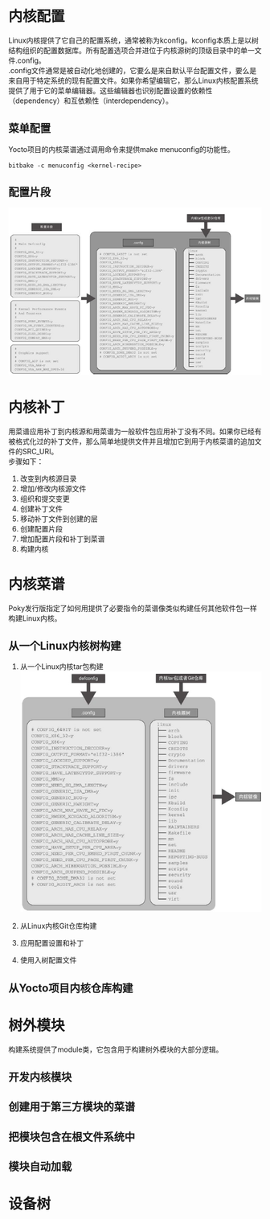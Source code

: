 # 内核配置
Linux内核提供了它自己的配置系统，通常被称为kconfig。kconfig本质上是以树结构组织的配置数据库。所有配置选项合并进位于内核源树的顶级目录中的单一文件.config。   
.config文件通常是被自动化地创建的，它要么是来自默认平台配置文件，要么是来自用于特定系统的现有配置文件。如果你希望编辑它，那么Linux内核配置系统提供了用于它的菜单编辑器。这些编辑器也识别配置设置的依赖性（dependency）和互依赖性（interdependency）。   

## 菜单配置
Yocto项目的内核菜谱通过调用命令来提供make menuconfig的功能性。   
```
bitbake -c menuconfig <kernel-recipe>
```

## 配置片段
![配置片段](./p-09-配置片段.jpg)

# 内核补丁
用菜谱应用补丁到内核源和用菜谱为一般软件包应用补丁没有不同。如果你已经有被格式化过的补丁文件，那么简单地提供文件并且增加它到用于内核菜谱的追加文件的SRC_URI。   
步骤如下：   
1. 改变到内核源目录
2. 增加/修改内核源文件
3. 组织和提交变更
4. 创建补丁文件
5. 移动补丁文件到创建的层
6. 创建配置片段
7. 增加配置片段和补丁到菜谱
8. 构建内核

# 内核菜谱
Poky发行版指定了如何用提供了必要指令的菜谱像类似构建任何其他软件包一样构建Linux内核。   

## 从一个Linux内核树构建
1. 从一个Linux内核tar包构建
![传统内核方法](./p-09-%E4%BC%A0%E7%BB%9F%E5%86%85%E6%A0%B8%E6%96%B9%E6%B3%95.jpg)

2. 从Linux内核Git仓库构建
3. 应用配置设置和补丁
4. 使用入树配置文件


## 从Yocto项目内核仓库构建

# 树外模块
构建系统提供了module类，它包含用于构建树外模块的大部分逻辑。
## 开发内核模块
## 创建用于第三方模块的菜谱
## 把模块包含在根文件系统中
## 模块自动加载

# 设备树
